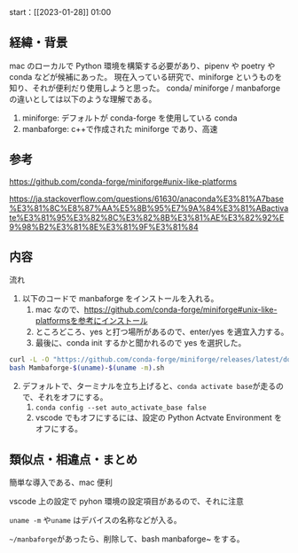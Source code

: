 start：[[2023-01-28]] 01:00

## 経緯・背景

mac のローカルで Python 環境を構築する必要があり、pipenv や poetry や conda などが候補にあった。
現在入っている研究で、miniforge というものを知り、それが便利だり使用しようと思った。
conda/ miniforge / manbaforge の違いとしては以下のような理解である。

1. miniforge: デフォルトが conda-forge を使用している conda
2. manbaforge: c++で作成された miniforge であり、高速

## 参考

https://github.com/conda-forge/miniforge#unix-like-platforms

https://ja.stackoverflow.com/questions/61630/anaconda%E3%81%A7base%E3%81%8C%E8%87%AA%E5%8B%95%E7%9A%84%E3%81%ABactivate%E3%81%95%E3%82%8C%E3%82%8B%E3%81%AE%E3%82%92%E9%98%B2%E3%81%8E%E3%81%9F%E3%81%84

## 内容

流れ

1. 以下のコードで manbaforge をインストールを入れる。
   1. mac なので、https://github.com/conda-forge/miniforge#unix-like-platformsを参考にインストール
   2. ところどころ、yes と打つ場所があるので、enter/yes を適宜入力する。
   3. 最後に、conda init するかと聞かれるので yes を選択した。

```bash
curl -L -O "https://github.com/conda-forge/miniforge/releases/latest/download/Mambaforge-$(uname)-$(uname -m).sh"
bash Mambaforge-$(uname)-$(uname -m).sh
```

2. デフォルトで、ターミナルを立ち上げると、`conda activate base`が走るので、それをオフにする。
   1. `conda config --set auto_activate_base false`
   2. vscode でもオフにするには、設定の Python Actvate Environment をオフにする。

## 類似点・相違点・まとめ

簡単な導入である、mac 便利

vscode 上の設定で pyhon 環境の設定項目があるので、それに注意

`uname -m` や`uname` はデバイスの名称などが入る。

`~/manbaforge`があったら、削除して、bash manbaforge~ をする。
